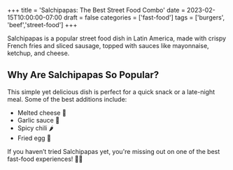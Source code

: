 +++
title = 'Salchipapas: The Best Street Food Combo'
date = 2023-02-15T10:00:00-07:00
draft = false
categories = ['fast-food']
tags = ['burgers', 'beef','street-food']
+++

Salchipapas is a popular street food dish in Latin America, made with crispy French fries and sliced sausage, topped with sauces like mayonnaise, ketchup, and cheese.  

## Why Are Salchipapas So Popular?  
This simple yet delicious dish is perfect for a quick snack or a late-night meal. Some of the best additions include:  

- Melted cheese 🧀  
- Garlic sauce 🧄  
- Spicy chili 🌶️  
- Fried egg 🍳  

If you haven’t tried Salchipapas yet, you're missing out on one of the best fast-food experiences! 🍟🌭  
